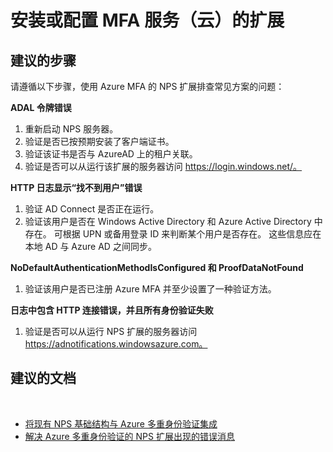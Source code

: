 <properties  
    pageTitle="Cloud-based MFA/Installing or configuring Azure MFA NPS extension" 
    description="安装或配置 MFA 服务（云）的扩展" 
    service="microsoft.multifactorauthentication" 
    resource="" 
    authors="kgremban" 
    selfHelpType="generic" 
    supportTopicIds="32565586" 
    productPesIds="14947" 
    cloudEnvironments="public"
    />
 

# <a name="installing-or-configuring-extensions-for-mfa-service-cloud"></a>安装或配置 MFA 服务（云）的扩展  
## <a name="recommended-steps"></a>**建议的步骤** 
请遵循以下步骤，使用 Azure MFA 的 NPS 扩展排查常见方案的问题： 

**ADAL 令牌错误**
<!---Loc Comment: The matada seems to be incorrect--->
1. 重新启动 NPS 服务器。 
2. 验证是否已按预期安装了客户端证书。 
3. 验证该证书是否与 AzureAD 上的租户关联。 
4. 验证是否可以从运行该扩展的服务器访问 https://login.windows.net/。 

**HTTP 日志显示“找不到用户”错误**

1. 验证 AD Connect 是否正在运行。 
2. 验证该用户是否在 Windows Active Directory 和 Azure Active Directory 中存在。 可根据 UPN 或备用登录 ID 来判断某个用户是否存在。 这些信息应在本地 AD 与 Azure AD 之间同步。 

**NoDefaultAuthenticationMethodIsConfigured 和 ProofDataNotFound**

1. 验证该用户是否已注册 Azure MFA 并至少设置了一种验证方法。 

**日志中包含 HTTP 连接错误，并且所有身份验证失败**

1. 验证是否可以从运行 NPS 扩展的服务器访问 https://adnotifications.windowsazure.com。 

## <a name="recommended-documents"></a>**建议的文档** 
  
- [将现有 NPS 基础结构与 Azure 多重身份验证集成](https://docs.microsoft.com/azure/multi-factor-authentication/multi-factor-authentication-nps-extension) 
- [解决 Azure 多重身份验证的 NPS 扩展出现的错误消息](https://review.docs.microsoft.com/azure/multi-factor-authentication/multi-factor-authentication-nps-errors?branch=pr-en-us-10717)

